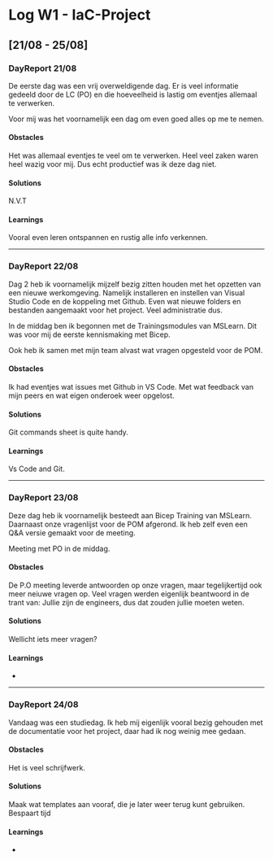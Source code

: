 # Log W1 - IaC-Project
## [21/08 - 25/08]

### DayReport 21/08
De eerste dag was een vrij overweldigende dag. Er is veel informatie gedeeld door de LC (PO) en die hoeveelheid is lastig om eventjes allemaal te verwerken.

Voor mij was het voornamelijk een dag om even goed alles op me te nemen.


#### Obstacles
Het was allemaal eventjes te veel om te verwerken. Heel veel zaken waren heel wazig voor mij. Dus echt productief was ik deze dag niet. 

#### Solutions
N.V.T

#### Learnings
Vooral even leren ontspannen en rustig alle info verkennen.

-----------------------------------------------------------

### DayReport 22/08
Dag 2 heb ik voornamelijk mijzelf bezig zitten houden met het opzetten van een nieuwe werkomgeving. Namelijk installeren en instellen van Visual Studio Code en de koppeling met Github. Even wat nieuwe folders en bestanden aangemaakt voor het project. Veel administratie dus.

In de middag ben ik begonnen met de Trainingsmodules van MSLearn. Dit was voor mij de eerste kennismaking met Bicep.

Ook heb ik samen met mijn team alvast wat vragen opgesteld voor de POM.

#### Obstacles
Ik had eventjes wat issues met Github in VS Code. Met wat feedback van mijn peers en wat eigen onderoek weer opgelost.

#### Solutions
Git commands sheet is quite handy.

#### Learnings
Vs Code and Git.

-------------------------------------------------------------

### DayReport 23/08
Deze dag heb ik voornamelijk besteedt aan Bicep Training van MSLearn. Daarnaast onze vragenlijst voor de POM afgerond. Ik heb zelf even een Q&A versie gemaakt voor de meeting.

Meeting met PO in de middag.

#### Obstacles
De P.O meeting leverde antwoorden op onze vragen, maar tegelijkertijd ook meer neiuwe vragen op. Veel vragen werden eigenlijk beantwoord in de trant van: Jullie zijn de engineers, dus dat zouden jullie moeten weten. 

#### Solutions
Wellicht iets meer vragen?

#### Learnings
-

--------------------------------------------------------------

### DayReport 24/08
Vandaag was een studiedag. Ik heb mij eigenlijk vooral bezig gehouden met de documentatie voor het project, daar had ik nog weinig mee gedaan.

#### Obstacles
Het is veel  schrijfwerk.

#### Solutions
Maak wat templates aan vooraf, die je later weer terug kunt gebruiken. Bespaart tijd

#### Learnings
-





